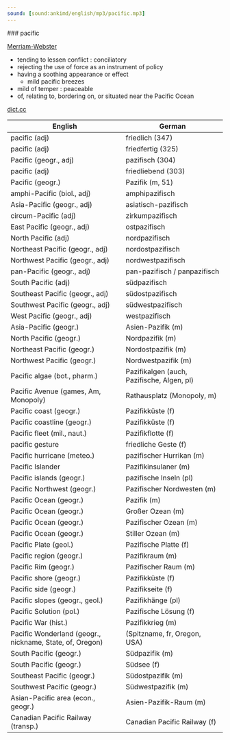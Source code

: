```yaml
---
sound: [sound:ankimd/english/mp3/pacific.mp3]
---
```


\### pacific

[Merriam-Webster](https://www.merriam-webster.com/dictionary/pacific)

- tending to lessen conflict : conciliatory
- rejecting the use of force as an instrument of policy
- having a soothing appearance or effect
    - mild pacific breezes
- mild of temper : peaceable
- of, relating to, bordering on, or situated near the Pacific Ocean

[dict.cc](https://www.dict.cc/pacific)

| English        | German       |
| -------------- | ------------ |
| pacific (adj) | friedlich (347) |
| pacific (adj) | friedfertig (325) |
| Pacific (geogr., adj) | pazifisch (304) |
| pacific (adj) | friedliebend (303) |
| Pacific (geogr.) | Pazifik (m, 51) |
| amphi-Pacific (biol., adj) | amphipazifisch |
| Asia-Pacific (geogr., adj) | asiatisch-pazifisch |
| circum-Pacific (adj) | zirkumpazifisch |
| East Pacific (geogr., adj) | ostpazifisch |
| North Pacific (adj) | nordpazifisch |
| Northeast Pacific (geogr., adj) | nordostpazifisch |
| Northwest Pacific (geogr., adj) | nordwestpazifisch |
| pan-Pacific (geogr., adj) | pan-pazifisch / panpazifisch |
| South Pacific (adj) | südpazifisch |
| Southeast Pacific (geogr., adj) | südostpazifisch |
| Southwest Pacific (geogr., adj) | südwestpazifisch |
| West Pacific (geogr., adj) | westpazifisch |
| Asia-Pacific <APAC> (geogr.) | Asien-Pazifik (m) |
| North Pacific (geogr.) | Nordpazifik (m) |
| Northeast Pacific (geogr.) | Nordostpazifik (m) |
| Northwest Pacific (geogr.) | Nordwestpazifik (m) |
| Pacific algae (bot., pharm.) | Pazifikalgen (auch, Pazifische, Algen, pl) |
| Pacific Avenue (games, Am, Monopoly) | Rathausplatz (Monopoly, m) |
| Pacific coast (geogr.) | Pazifikküste (f) |
| Pacific coastline (geogr.) | Pazifikküste (f) |
| Pacific fleet (mil., naut.) | Pazifikflotte (f) |
| pacific gesture | friedliche Geste (f) |
| Pacific hurricane (meteo.) | pazifischer Hurrikan (m) |
| Pacific Islander | Pazifikinsulaner (m) |
| Pacific islands (geogr.) | pazifische Inseln (pl) |
| Pacific Northwest (geogr.) | Pazifischer Nordwesten (m) |
| Pacific Ocean (geogr.) | Pazifik (m) |
| Pacific Ocean (geogr.) | Großer Ozean (m) |
| Pacific Ocean (geogr.) | Pazifischer Ozean (m) |
| Pacific Ocean (geogr.) | Stiller Ozean (m) |
| Pacific Plate (geol.) | Pazifische Platte (f) |
| Pacific region (geogr.) | Pazifikraum (m) |
| Pacific Rim (geogr.) | Pazifischer Raum (m) |
| Pacific shore (geogr.) | Pazifikküste (f) |
| Pacific side (geogr.) | Pazifikseite (f) |
| Pacific slopes (geogr., geol.) | Pazifikhänge (pl) |
| Pacific Solution (pol.) | Pazifische Lösung (f) |
| Pacific War (hist.) | Pazifikkrieg (m) |
| Pacific Wonderland (geogr., nickname, State, of, Oregon) |  (Spitzname, fr, Oregon, USA) |
| South Pacific (geogr.) | Südpazifik (m) |
| South Pacific (geogr.) | Südsee (f) |
| Southeast Pacific (geogr.) | Südostpazifik (m) |
| Southwest Pacific (geogr.) | Südwestpazifik (m) |
| Asian-Pacific area (econ., geogr.) | Asien-Pazifik-Raum (m) |
| Canadian Pacific Railway <CPR> (transp.) | Canadian Pacific Railway <CPR> (f) |
